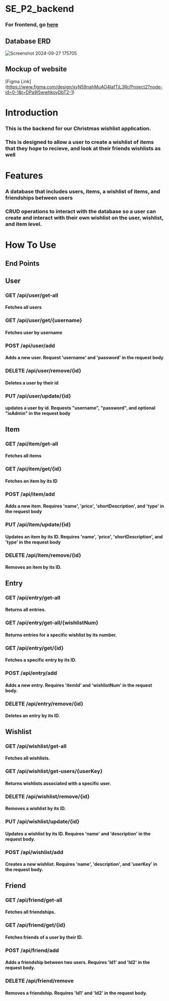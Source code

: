 ﻿# SE_P2_backend
### For frontend, go [here](https://github.com/Noel-Hann/SE_P2_frontend/blob/main/README.md)

## Database ERD
![Screenshot 2024-09-27 175705](https://github.com/user-attachments/assets/8a6f5af0-611b-4628-b998-0219267d4de4)

## Mockup of website
[Figma Link] (https://www.figma.com/design/xyN59nahMuAO4IafTjL3Rr/Project2?node-id=0-1&t=DPa9l5wwhkoyDbT2-1)

# Introduction
### This is the backend for our Christmas wishlist application.
### This is designed to allow a user to create a wishlist of items that they hope to recieve, and look at their friends wishlists as well


# Features
### A database that includes users, items, a wishlist of items, and friendships between users
### CRUD operations to interact with the database so a user can create and interact with their own wishlist on the user, wishlist, and item level.

# How To Use
## End Points

## User
### GET /api/user/get-all
#### Fetches all users

### GET /api/user/get/{username}
#### Fetches user by username

### POST /api/user/add
#### Adds a new user. Request 'username' and 'password' in the request body

### DELETE /api/user/remove/{id}
#### Deletes a user by their id

### PUT /api/user/update/{id}
#### updates a user by id. Requests "username", "password", and optional "isAdmin" in the request body

## Item
### GET /api/item/get-all
#### Fetches all items

### GET /api/item/get/{id}
#### Fetches an item by its ID

### POST /api/item/add
#### Adds a new item. Requires 'name', 'price', 'shortDescription', and 'type' in the request body

### PUT /api/item/update/{id}
#### Updates an item by its ID. Requires 'name', 'price', 'shortDescription', and 'type' in the request body

### DELETE /api/item/remove/{id}
#### Removes an item by its ID.

## Entry

### GET /api/entry/get-all
#### Returns all entries.

### GET /api/entry/get-all/{wishlistNum}
#### Returns entries for a specific wishlist by its number.

### GET /api/entry/get/{id}
#### Fetches a specific entry by its ID.

### POST /api/entry/add
#### Adds a new entry. Requires 'itemId' and 'wishlistNum' in the request body.

### DELETE /api/entry/remove/{id}
#### Deletes an entry by its ID.

## Wishlist

### GET /api/wishlist/get-all
#### Fetches all wishlists.

### GET /api/wishlist/get-users/{userKey}
#### Returns wishlists associated with a specific user.

### DELETE /api/wishlist/remove/{id}
#### Removes a wishlist by its ID.

### PUT /api/wishlist/update/{id}
#### Updates a wishlist by its ID. Requires 'name' and 'description' in the request body.

### POST /api/wishlist/add
#### Creates a new wishlist. Requires 'name', 'description', and 'userKey' in the request body.

## Friend

### GET /api/friend/get-all
#### Fetches all friendships.

### GET /api/friend/get/{id}
#### Fetches friends of a user by their ID.

### POST /api/friend/add
#### Adds a friendship between two users. Requires 'Id1' and 'Id2' in the request body.

### DELETE /api/friend/remove
#### Removes a friendship. Requires 'Id1' and 'Id2' in the request body.



